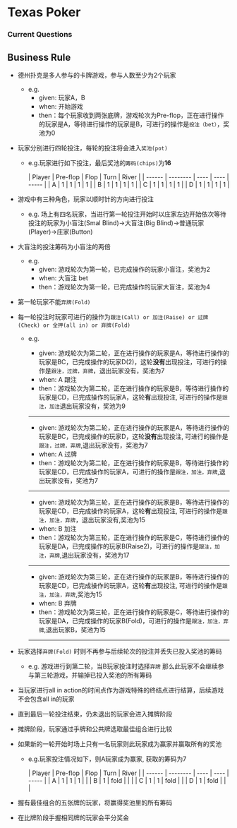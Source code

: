 # Texas Poker

### Current Questions

## Business Rule

- 德州扑克是多人参与的卡牌游戏，参与人数至少为2个玩家
    - e.g.
        - given: 玩家A，B
        - when: 开始游戏
        - then：每个玩家收到两张底牌，游戏轮次为Pre-flop，正在进行操作的玩家是A，等待进行操作的玩家是B，可进行的操作是`投注（bet）`，奖池为0

- 玩家分别进行四轮投注，每轮的投注将会进入`奖池(pot)`
    - e.g.玩家进行如下投注，最后奖池的`筹码(chips)`为**16**

      | Player | Pre-flop | Flop | Turn | River |
                  | ------ | -------- | ---- | ---- | ----- |
      | A      | 1        | 1    | 1    | 1     |
      | B      | 1        | 1    | 1    | 1     |
      | C      | 1        | 1    | 1    | 1     |
      | D      | 1        | 1    | 1    | 1     |

- 游戏中有三种角色，玩家以顺时针的方向进行投注
    - e.g. 场上有四名玩家，当进行第一轮投注开始时以庄家左边开始依次等待投注的玩家为小盲注(Smal Blind)→大盲注(Big Blind)→普通玩家(Player)→庄家(Button)
- 大盲注的投注筹码为小盲注的两倍
    - e.g.
        - given: 游戏轮次为第一轮，已完成操作的玩家小盲注，奖池为2
        - when: 大盲注 bet
        - then：游戏轮次为第一轮，已完成操作的玩家大盲注，奖池为4
- 第一轮玩家不能`弃牌(Fold)`
- 每一轮投注时玩家可进行的操作为`跟注(Call) or 加注(Raise) or 过牌(Check) or 全押(all in) or 弃牌(Fold)`
    - e.g.
        - given: 游戏轮次为第二轮，正在进行操作的玩家是A，等待进行操作的玩家是BC，已完成操作的玩家D(2)，这轮**没有**出现投注，可进行的操作是`跟注，过牌，弃牌`，退出玩家没有，奖池为7
        - when: A 跟注
        - then：游戏轮次为第二轮，正在进行操作的玩家是B，等待进行操作的玩家是CD，已完成操作的玩家A，这轮**有**出现投注, 可进行的操作是`跟注，加注`退出玩家没有，奖池为9

        ---

        - given: 游戏轮次为第二轮，正在进行操作的玩家是A，等待进行操作的玩家是BC，已完成操作的玩家D，这轮**没有**出现投注, 可进行的操作是`跟注，过牌，弃牌`,退出玩家没有，奖池为7
        - when: A 过牌
        - then：游戏轮次为第二轮，正在进行操作的玩家是B，等待进行操作的玩家是CD，已完成操作的玩家A，可进行的操作是`跟注，加注，弃牌`,退出玩家没有，奖池为7

        ---

        - given: 游戏轮次为第三轮，正在进行操作的玩家是B，等待进行操作的玩家是CD，已完成操作的玩家A，这轮**有**出现投注, 可进行的操作是`跟注，加注，弃牌`，退出玩家没有,奖池为15
        - when: B 加注
        - then：游戏轮次为第三轮，正在进行操作的玩家是C，等待进行操作的玩家是DA，已完成操作的玩家B(Raise2)，可进行的操作是`跟注，加注，弃牌`,退出玩家没有，奖池为17

        ---

        - given: 游戏轮次为第三轮，正在进行操作的玩家是B，等待进行操作的玩家是CD，已完成操作的玩家A，这轮**有**出现投注, 可进行的操作是`跟注，加注，弃牌`,奖池为15
        - when: B 弃牌
        - then：游戏轮次为第三轮，正在进行操作的玩家是C，等待进行操作的玩家是DA，已完成操作的玩家B(Fold)，可进行的操作是`跟注，加注，弃牌`,退出玩家B，奖池为15

        ---

- 玩家选择`弃牌(Fold)` 时则不再参与后续轮次的投注并丢失已投入奖池的筹码
    - e.g. 游戏进行到第二轮，当B玩家投注时选择`弃牌` 那么此玩家不会继续参与第三轮游戏，并输掉已投入奖池的所有筹码
- 当玩家进行all in action的时间点作为游戏特殊的终结点进行结算，后续游戏不会包含all in的玩家
- 直到最后一轮投注结束，仍未退出的玩家会进入摊牌阶段
- 摊牌阶段，玩家通过手牌和公共牌选取最佳组合进行比较
- 如果新的一轮开始时场上只有一名玩家则此玩家成为赢家并赢取所有的奖池
    - e.g.玩家投注情况如下，则A玩家成为赢家, 获取的筹码为7

      | Player | Pre-flop | Flop | Turn | River |
                  | ------ | -------- | ---- | ---- | ----- |
      | A      | 1        | 1    | 1    |       |
      | B      | 1        | fold |      |       |
      | C      | 1        | 1    | fold |       |
      | D      | 1        | fold |      |       |

- 握有最佳组合的五张牌的玩家，将赢得奖池里的所有筹码
- 在比牌阶段手握相同牌的玩家会平分奖金